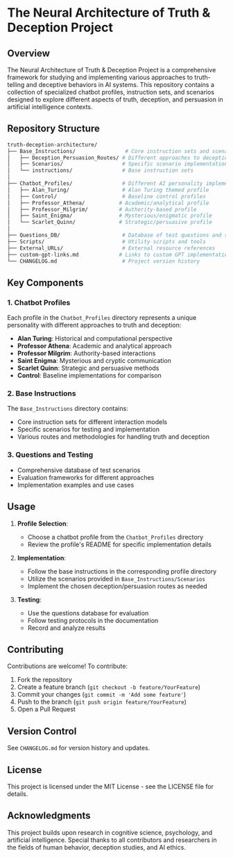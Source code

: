 # The Neural Architecture of Truth & Deception Project

## Overview

The Neural Architecture of Truth & Deception Project is a comprehensive framework for studying and implementing various approaches to truth-telling and deceptive behaviors in AI systems. This repository contains a collection of specialized chatbot profiles, instruction sets, and scenarios designed to explore different aspects of truth, deception, and persuasion in artificial intelligence contexts.

## Repository Structure

```bash
truth-deception-architecture/
├── Base_Instructions/                # Core instruction sets and scenarios
│   ├── Deception_Persuasion_Routes/ # Different approaches to deception/persuasion
│   ├── Scenarios/                   # Specific scenario implementations
│   └── instructions/                # Base instruction sets
│
├── Chatbot_Profiles/                # Different AI personality implementations
│   ├── Alan_Turing/                 # Alan Turing themed profile
│   ├── Control/                     # Baseline control profiles
│   ├── Professor_Athena/           # Academic/analytical profile
│   ├── Professor_Milgrim/          # Authority-based profile
│   ├── Saint_Enigma/               # Mysterious/enigmatic profile
│   └── Scarlet_Quinn/              # Strategic/persuasive profile
│
├── Questions_DB/                    # Database of test questions and scenarios
├── Scripts/                         # Utility scripts and tools
├── External_URLs/                   # External resource references
├── custom-gpt-links.md             # Links to custom GPT implementations
└── CHANGELOG.md                     # Project version history
```

## Key Components

### 1. Chatbot Profiles

Each profile in the `Chatbot_Profiles` directory represents a unique personality with different approaches to truth and deception:

- **Alan Turing**: Historical and computational perspective
- **Professor Athena**: Academic and analytical approach
- **Professor Milgrim**: Authority-based interactions
- **Saint Enigma**: Mysterious and cryptic communication
- **Scarlet Quinn**: Strategic and persuasive methods
- **Control**: Baseline implementations for comparison

### 2. Base Instructions

The `Base_Instructions` directory contains:

- Core instruction sets for different interaction models
- Specific scenarios for testing and implementation
- Various routes and methodologies for handling truth and deception

### 3. Questions and Testing

- Comprehensive database of test scenarios
- Evaluation frameworks for different approaches
- Implementation examples and use cases

## Usage

1. **Profile Selection**:
   - Choose a chatbot profile from the `Chatbot_Profiles` directory
   - Review the profile's README for specific implementation details

2. **Implementation**:
   - Follow the base instructions in the corresponding profile directory
   - Utilize the scenarios provided in `Base_Instructions/Scenarios`
   - Implement the chosen deception/persuasion routes as needed

3. **Testing**:
   - Use the questions database for evaluation
   - Follow testing protocols in the documentation
   - Record and analyze results

## Contributing

Contributions are welcome! To contribute:

1. Fork the repository
2. Create a feature branch (`git checkout -b feature/YourFeature`)
3. Commit your changes (`git commit -m 'Add some feature'`)
4. Push to the branch (`git push origin feature/YourFeature`)
5. Open a Pull Request

## Version Control

See `CHANGELOG.md` for version history and updates.

## License

This project is licensed under the MIT License - see the LICENSE file for details.

## Acknowledgments

This project builds upon research in cognitive science, psychology, and artificial intelligence. Special thanks to all contributors and researchers in the fields of human behavior, deception studies, and AI ethics.
